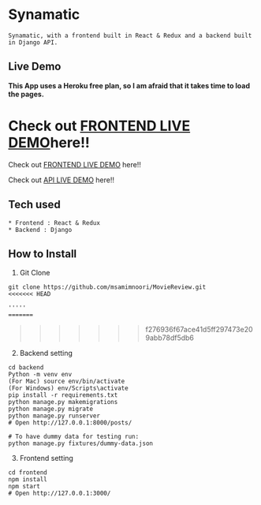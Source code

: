 # Synamatic

```
Synamatic, with a frontend built in React & Redux and a backend built in Django API.
```

## Live Demo

**This App uses a Heroku free plan, so I am afraid that it takes time to load the pages.**


Check out [FRONTEND LIVE DEMO](https://movie-review-app-frontend-1.herokuapp.com/)here!!
=======
Check out [FRONTEND LIVE DEMO](https://movie-review-app-frontend-1.herokuapp.com/) here!!


Check out [API LIVE DEMO]() here!!

## Tech used

```
* Frontend : React & Redux
* Backend : Django
```

## How to Install

1. Git Clone

```
git clone https://github.com/msamimnoori/MovieReview.git
<<<<<<< HEAD

'''''
=======
```
>>>>>>> f276936f67ace41d5ff297473e209abb78df5db6

2. Backend setting

```
cd backend
Python -m venv env
(For Mac) source env/bin/activate
(For Windows) env/Scripts\activate
pip install -r requirements.txt
python manage.py makemigrations
python manage.py migrate
python manage.py runserver
# Open http://127.0.0.1:8000/posts/

# To have dummy data for testing run:
python manage.py fixtures/dummy-data.json
```

3. Frontend setting

```
cd frontend
npm install
npm start
# Open http://127.0.0.1:3000/
```
